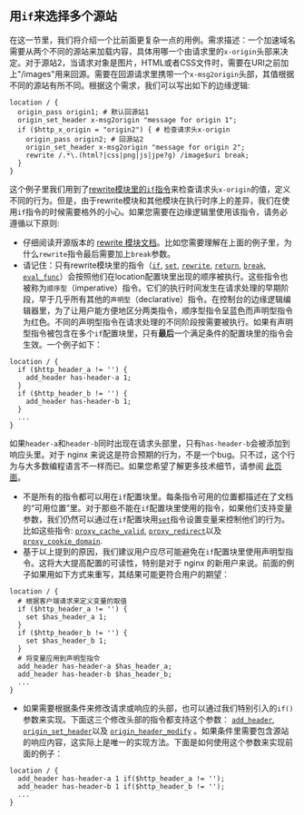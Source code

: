 ## 用`if`来选择多个源站

在这一节里，我们将介绍一个比前面更复杂一点的用例。需求描述：一个加速域名需要从两个不同的源站来加载内容，具体用哪一个由请求里的`x-origin`头部来决定。对于源站2，当请求对象是图片，HTML或者CSS文件时，需要在URI之前加上"/images"用来回源。需要在回源请求里携带一个`x-msg2origin`头部，其值根据不同的源站有所不同。根据这个需求，我们可以写出如下的边缘逻辑:
```nginx
location / {
  origin_pass origin1; # 默认回源站1
  origin_set_header x-msg2origin "message for origin 1";
  if ($http_x_origin = "origin2") { # 检查请求头x-origin
    origin_pass origin2; # 回源站2
    origin_set_header x-msg2origin "message for origin 2";
    rewrite /.*\.(html?|css|png|js|jpe?g) /image$uri break;
  }
}
```
<a id="ifcaution"></a>这个例子里我们用到了[rewrite模块里的`if`指令](http://nginx.org/en/docs/http/ngx_http_rewrite_module.html#if)来检查请求头`x-origin`的值，定义不同的行为。但是，由于rewrite模块和其他模块在执行时序上的差异，我们在使用`if`指令的时候需要格外的小心。如果您需要在边缘逻辑里使用该指令，请务必遵循以下原则:

*   仔细阅读开源版本的 [rewrite 模块文档](http://nginx.org/en/docs/http/ngx_http_rewrite_module.html)。比如您需要理解在上面的例子里，为什么`rewrite`指令最后需要加上`break`参数。
*   请记住：只有rewrite模块里的指令（[`if`](</docs/edge-logic/supported-directives.md#if>), [`set`](</docs/edge-logic/supported-directives.md#set>), [`rewrite`](</docs/edge-logic/supported-directives.md#rewrite>), [`return`](</docs/edge-logic/supported-directives.md#return>), [`break`](</docs/edge-logic/supported-directives.md#break>), [`eval_func`](</docs/edge-logic/supported-directives.md#eval_func>)）会按照他们在location配置块里出现的顺序被执行。这些指令也被称为`顺序型`（imperative）指令。它们的执行时间发生在请求处理的早期阶段，早于几乎所有其他的`声明型`（declarative）指令。在控制台的边缘逻辑编辑器里，为了让用户能方便地区分两类指令，顺序型指令呈蓝色而声明型指令为红色。不同的声明型指令在请求处理的不同阶段按需要被执行。如果有声明型指令被包含在多个`if`配置块里，只有**最后**一个满足条件的配置块里的指令会生效。一个例子如下：
```nginx
location / {
  if ($http_header_a != '') {
    add_header has-header-a 1;
  }
  if ($http_header_b != '') {
    add_header has-header-b 1;
  }
  ...
}
```
如果`header-a`和`header-b`同时出现在请求头部里，只有`has-header-b`会被添加到响应头里。对于 nginx 来说这是符合预期的行为，不是一个bug。只不过，这个行为与大多数编程语言不一样而已。如果您希望了解更多技术细节，请参阅 [此页面](declarative-imperative)。
*   不是所有的指令都可以用在`if`配置块里。每条指令可用的位置都描述在了文档的“可用位置”里。对于那些不能在`if`配置块里使用的指令，如果他们支持变量参数，我们仍然可以通过在`if`配置块用[`set`](</docs/edge-logic/supported-directives.md#set>)指令设置变量来控制他们的行为。比如这些指令: [`proxy_cache_valid`](</docs/edge-logic/supported-directives.md#proxy_cache_valid>), [`proxy_redirect`](</docs/edge-logic/supported-directives.md#proxy_redirect>)以及 [`proxy_cookie_domain`](</docs/edge-logic/supported-directives.md#proxy_cookie_domain>).
*   基于以上提到的原因，我们建议用户应尽可能避免在`if`配置块里使用声明型指令。这将大大提高配置的可读性，特别是对于 nginx 的新用户来说。前面的例子如果用如下方式来重写，其结果可能更符合用户的期望：
```nginx
location / {
  # 根据客户端请求来定义变量的取值
  if ($http_header_a != '') {
    set $has_header_a 1;
  }
  if ($http_header_b != '') {
    set $has_header_b 1;
  }
  # 将变量应用到声明型指令
  add_header has-header-a $has_header_a;
  add_header has-header-b $has_header_b;
  ...
}
```
*   如果需要根据条件来修改请求或响应的头部，也可以通过我们特别引入的`if()`参数来实现。下面这三个修改头部的指令都支持这个参数： [`add_header`](</docs/edge-logic/supported-directives.md#add_header>), [`origin_set_header`](</docs/edge-logic/supported-directives.md#origin_set_header>)以及 [`origin_header_modify`](</docs/edge-logic/supported-directives.md#origin_header_modify>) 。如果条件里需要包含源站的响应内容，这实际上是唯一的实现方法。下面是如何使用这个参数来实现前面的例子：
```nginx
location / {
  add_header has-header-a 1 if($http_header_a != '');
  add_header has-header-b 1 if($http_header_b != '');
  ...
}
```
